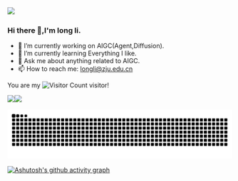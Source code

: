   <div>
    <a">
      <img src="https://readme-typing-svg.demolab.com?font=Fira+Code&pause=1000&width=600&lines=console.log(%22Hello%2C%20jianghuyihei%22);美好的一天从摸鱼开始~~~&center=true&size=27" />
    </a>
  </div>

### Hi there 👋,I'm long li.

- 🔭 I’m currently working on AIGC(Agent,Diffusion).
- 🌱 I’m currently learning Everything I like.
- 💬 Ask me about anything related to AIGC.
- 📫 How to reach me: longli@zju.edu.cn

You are my ![Visitor Count](https://profile-counter.glitch.me/jianghuyihei/count.svg) visitor!

<img align="" height="137px" src="https://github-readme-stats-one-rosy.vercel.app/api?username=jianghuyihei&hide_title=true&hide_border=true&show_icons=true&count_private=true&line_height=21&theme=dracula" /><img align="" height="137px" src="https://github-readme-stats-one-rosy.vercel.app/api/top-langs/?username=jianghuyihei&hide_title=true&hide_border=true&layout=compact&hide=html&theme=dracula" />

![](https://github.com/jianghuyihei/jianghuyihei/blob/output/github-contribution-grid-snake.svg)


[![Ashutosh's github activity graph](https://github-readme-activity-graph.vercel.app/graph?username=jianghuyihei&theme=react-dark)](https://github.com/ashutosh00710/github-readme-activity-graph)











